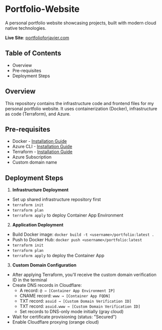 # Portfolio-Website
A personal portfolio website showcasing projects, built with modern cloud native technologies.

**Live Site**: [portfolioforjavier.com](https://portfolioforjavier.com)

## Table of Contents
* Overview
* Pre-requisites
* Deployment Steps


## Overview
This repository contains the infrastructure code and frontend files for my personal portfolio website. It uses containerization (Docker), infrastructure as code (Terraform), and Azure.

## Pre-requisites
* Docker    - [Installation Guide](https://docs.docker.com/get-docker/)
* Azure CLI - [Installation Guide](https://learn.microsoft.com/en-us/cli/azure/install-azure-cli)
* Terraform - [Installation Guide](https://developer.hashicorp.com/terraform/install)
* Azure Subscription
* Custom domain name 

## Deployment Steps

1. **Infrastructure Deployment**
  * Set up shared infrastructure repository first 
  * `terraform init`
  * `terraform plan` 
  * `terraform apply` to deploy Container App Environment

2. **Application Deployment**
  * Build Docker image: `docker build -t <username>/portfolio:latest .`
  * Push to Docker Hub: `docker push <username>/portfolio:latest`
  * `terraform init` 
  * `terraform plan` 
  * `terraform apply` to deploy the Container App

3. **Custom Domain Configuration**
  * After applying Terraform, you'll receive the custom domain verification ID in the terminal
  * Create DNS records in Cloudflare:
    * A record: `@ → [Container App Environment IP]`
    * CNAME record: `www → [Container App FQDN]`
    * TXT record: `asuid → [Custom Domain Verification ID]`
    * TXT record: `asuid.www → [Custom Domain Verification ID]`
    * Set records to DNS-only mode initially (gray cloud)
  * Wait for certificate provisioning (status: "Secured")
  * Enable Cloudflare proxying (orange cloud)


